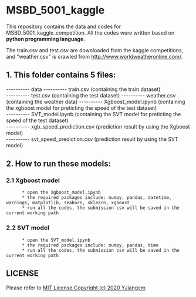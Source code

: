 # MSBD_5001_kaggle
This repository contains the data and codes for MSBD_5001_kaggle_competition. All the codes were written based on **python programming language**.

The train.csv and test.csv are downloaded from the kaggle competitions, and "weather.csv" is crawled from  http://www.worldweatheronline.com/.

## 1. This folder contains 5 files:

---------- data
         ---------- train.csv (containing the train dataset)  
         ---------- test.csv (containing the test dataset) 
         ---------- weather.csv (containing the weather data) 
---------- Xgboost_model.ipynb (containing the xgboost model for preticting the speed of the test dataset)  
---------- SVT_model.ipynb (containing the SVT model for preticting the speed of the test dataset)  
---------- xgb_speed_prediction.csv (prediction result by using the Xgboost model)  
---------- svt_speed_prediction.csv (prediction result by using the SVT model)  

## 2. How to run these models:

### 2.1 Xgboost model
          * open the Xgboost_model.ipynb
          * the required packages include: numpy, pandas, datetime, warnings, matplotlib, seaborn, sklearn, xgboost
          * run all the codes, the submission csv will be saved in the current working path

### 2.2 SVT model
          * open the SVT_model.ipynb
          * the required packages include: numpy, pandas, time
          * run all the codes, the submission csv will be saved in the current working path

## LICENSE
Please refer to [MIT License Copyright (c) 2020 YJiangcm](https://github.com/YJiangcm/MSBD_5001_kaggle/blob/master/LICENSE)
